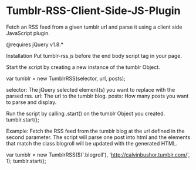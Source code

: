 Tumblr-RSS-Client-Side-JS-Plugin
================================

Fetch an RSS feed from a given tumblr url and parse it using a client side JavaScript plugin.

@requires jQuery v1.8.*

Installation
Put tumblr-rss.js before the end body script tag in your page.

<script src="/javascripts/tumblr-rss.js"></script>

Start the script by creating a new instance of the tumblr Object.

var tumblr = new TumblrRSS(selector, url, posts);

selector: The jQuery selected element(s) you want to replace with the parsed rss.
url: The url to the tumblr blog.
posts: How many posts you want to parse and display.

Run the script by calling .start() on the tumblr Object you created.
tumblr.start();

Example:
Fetch the RSS feed from the tumblr blog at the url defined in the second parameter. The script will parse one post into html and the elements that match the class blogroll will be updated with the generated HTML.

var tumblr = new TumblrRSS($('.blogroll'), 'http://calvinbushor.tumblr.com/', 1);
tumblr.start();

